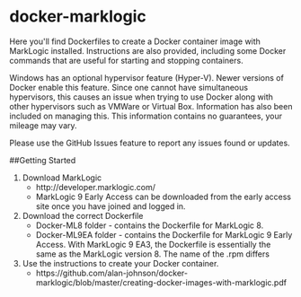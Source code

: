 # docker-marklogic
Here you'll find Dockerfiles to create a Docker container image with MarkLogic installed. Instructions are also provided, including some Docker commands that are useful for starting and stopping containers.
<p>
Windows has an optional hypervisor feature (Hyper-V). Newer versions of Docker enable this feature. Since one cannot have simultaneous hypervisors, this causes an issue when trying to use Docker along with other hypervisors such as VMWare or Virtual Box. Information has also been included on managing this. This information contains no guarantees, your mileage may vary.
</p>

Please use the GitHub Issues feature to report any issues found or updates.

##Getting Started
<ol>
<li>Download MarkLogic
  <ul>
    <li>http://developer.marklogic.com/
    <li>MarkLogic 9 Early Access can be downloaded from the early access site once you have joined and logged in.
  </ul>
<li>Download the correct Dockerfile
    <ul>
      <li>Docker-ML8 folder - contains the Dockerfile for MarkLogic 8.
      <li>Docker-ML9EA folder - contains the Dockerfile for MarkLogic 9 Early Access. With MarkLogic 9 EA3, the Dockerfile is essentially the same as the MarkLogic version 8. The name of the .rpm differs
    </ul>
<li>Use the instructions to create your Docker container.
  <ul>
    <li>https://github.com/alan-johnson/docker-marklogic/blob/master/creating-docker-images-with-marklogic.pdf
  </ul>
</ol>
